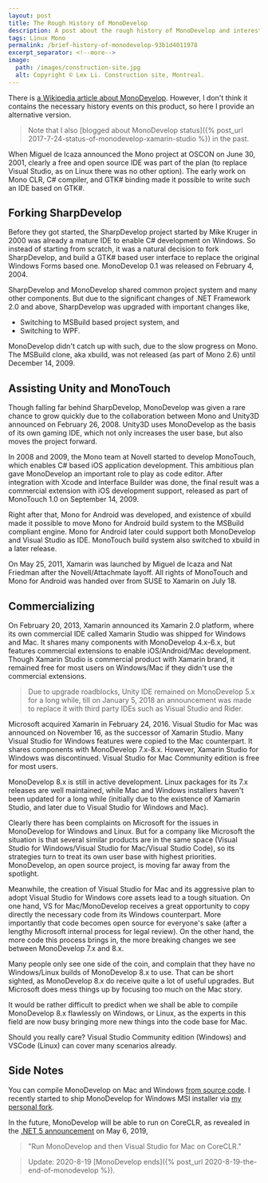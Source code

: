 ```yaml
---
layout: post
title: The Rough History of MonoDevelop
description: A post about the rough history of MonoDevelop and interesting stories behind it.
tags: Linux Mono
permalink: /brief-history-of-monodevelop-93b1d4011978
excerpt_separator: <!--more-->
image:
  path: /images/construction-site.jpg
  alt: Copyright © Lex Li. Construction site, Montreal.
---
```


There is [a Wikipedia article about MonoDevelop](https://en.wikipedia.org/wiki/MonoDevelop). However, I don't think it contains the necessary history events on this product, so here I provide an alternative version.
<!--more-->

> Note that I also [blogged about MonoDevelop status]({% post_url 2017-7-24-status-of-monodevelop-xamarin-studio %}) in the past.

When Miguel de Icaza announced the Mono project at OSCON on June 30, 2001, clearly a free and open source IDE was part of the plan (to replace Visual Studio, as on Linux there was no other option). The early work on Mono CLR, C# compiler, and GTK# binding made it possible to write such an IDE based on GTK#.

## Forking SharpDevelop

Before they got started, the SharpDevelop project started by Mike Kruger in 2000 was already a mature IDE to enable C# development on Windows. So instead of starting from scratch, it was a natural decision to fork SharpDevelop, and build a GTK# based user interface to replace the original Windows Forms based one. MonoDevelop 0.1 was released on February 4, 2004.

SharpDevelop and MonoDevelop shared common project system and many other components. But due to the significant changes of .NET Framework 2.0 and above, SharpDevelop was upgraded with important changes like,

* Switching to MSBuild based project system, and
* Switching to WPF.

MonoDevelop didn't catch up with such, due to the slow progress on Mono. The MSBuild clone, aka xbuild, was not released (as part of Mono 2.6) until December 14, 2009.

## Assisting Unity and MonoTouch

Though falling far behind SharpDevelop, MonoDevelop was given a rare chance to grow quickly due to the collaboration between Mono and Unity3D announced on February 26, 2008. Unity3D uses MonoDevelop as the basis of its own gaming IDE, which not only increases the user base, but also moves the project forward.

In 2008 and 2009, the Mono team at Novell started to develop MonoTouch, which enables C# based iOS application development. This ambitious plan gave MonoDevelop an important role to play as code editor. After integration with Xcode and Interface Builder was done, the final result was a commercial extension with iOS development support, released as part of MonoTouch 1.0 on September 14, 2009.

Right after that, Mono for Android was developed, and existence of xbuild made it possible to move Mono for Android build system to the MSBuild compliant engine. Mono for Android later could support both MonoDevelop and Visual Studio as IDE. MonoTouch build system also switched to xbuild in a later release.

On May 25, 2011, Xamarin was launched by Miguel de Icaza and Nat Friedman after the Novell/Attachmate layoff. All rights of MonoTouch and Mono for Android was handed over from SUSE to Xamarin on July 18.

## Commercializing

On February 20, 2013, Xamarin announced its Xamarin 2.0 platform, where its own commercial IDE called Xamarin Studio was shipped for Windows and Mac. It shares many components with MonoDevelop 4.x-6.x, but features commercial extensions to enable iOS/Android/Mac development. Though Xamarin Studio is commercial product with Xamarin brand, it remained free for most users on Windows/Mac if they didn't use the commercial extensions.

> Due to upgrade roadblocks, Unity IDE remained on MonoDevelop 5.x for a long while, till on January 5, 2018 an announcement was made to replace it with third party IDEs such as Visual Studio and Rider.

Microsoft acquired Xamarin in February 24, 2016. Visual Studio for Mac was announced on November 16, as the successor of Xamarin Studio. Many Visual Studio for Windows features were copied to the Mac counterpart. It shares components with MonoDevelop 7.x-8.x. However, Xamarin Studio for Windows was discontinued. Visual Studio for Mac Community edition is free for most users.

MonoDevelop 8.x is still in active development. Linux packages for its 7.x releases are well maintained, while Mac and Windows installers haven't been updated for a long while (initially due to the existence of Xamarin Studio, and later due to Visual Studio for Windows and Mac).

Clearly there has been complaints on Microsoft for the issues in MonoDevelop for Windows and Linux. But for a company like Microsoft the situation is that several similar products are in the same space (Visual Studio for Windows/Visual Studio for Mac/Visual Studio Code), so its strategies turn to treat its own user base with highest priorities. MonoDevelop, an open source project, is moving far away from the spotlight.

Meanwhile, the creation of Visual Studio for Mac and its aggressive plan to adopt Visual Studio for Windows core assets lead to a tough situation. On one hand, VS for Mac/MonoDevelop receives a great opportunity to copy directly the necessary code from its Windows counterpart. More importantly that code becomes open source for everyone's sake (after a lengthy Microsoft internal process for legal review). On the other hand, the more code this process brings in, the more breaking changes we see between MonoDevelop 7.x and 8.x.

Many people only see one side of the coin, and complain that they have no Windows/Linux builds of MonoDevelop 8.x to use. That can be short sighted, as MonoDevelop 8.x do receive quite a lot of useful upgrades. But Microsoft does mess things up by focusing too much on the Mac story.

It would be rather difficult to predict when we shall be able to compile MonoDevelop 8.x flawlessly on Windows, or Linux, as the experts in this field are now busy bringing more new things into the code base for Mac.

Should you really care? Visual Studio Community edition (Windows) and VSCode (Linux) can cover many scenarios already.

## Side Notes

You can compile MonoDevelop on Mac and Windows [from source code](https://www.monodevelop.com/download/). I recently started to ship MonoDevelop for Windows MSI installer via [my personal fork](https://github.com/lextm/monodevelop-windows).

In the future, MonoDevelop will be able to run on CoreCLR, as revealed in the [.NET 5 announcement](https://devblogs.microsoft.com/dotnet/introducing-net-5/) on May 6, 2019,

> "Run MonoDevelop and then Visual Studio for Mac on CoreCLR."

> Update: 2020-8-19 [MonoDevelop ends]({% post_url 2020-8-19-the-end-of-monodevelop %}).
